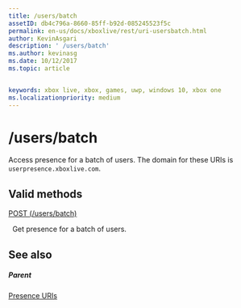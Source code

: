 ```yaml
---
title: /users/batch
assetID: db4c796a-8660-85ff-b92d-085245523f5c
permalink: en-us/docs/xboxlive/rest/uri-usersbatch.html
author: KevinAsgari
description: ' /users/batch'
ms.author: kevinasg
ms.date: 10/12/2017
ms.topic: article


keywords: xbox live, xbox, games, uwp, windows 10, xbox one
ms.localizationpriority: medium
---
```



# /users/batch
Access presence for a batch of users. 
The domain for these URIs is `userpresence.xboxlive.com`.
  
<a id="ID4EV"></a>

 
## Valid methods

[POST (/users/batch)](uri-usersbatchpost.md)

&nbsp;&nbsp;Get presence for a batch of users.
 
<a id="ID4E6"></a>

 
## See also
 
<a id="ID4EBB"></a>

 
##### Parent 

[Presence URIs](atoc-reference-presence.md)

   